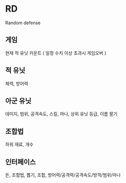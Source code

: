 # RD

Random defense

## 게임

현재 적 유닛 카운트 ( 일정 수치 이상 초과시 게임오버 )

## 적 유닛

체력, 방어력

## 아군 유닛

데미지, 범위, 공격속도, 스킬, 마나, 상위 유닛
등급, 이름
팔기

## 조합법

하위 재료, 개수

## 인터페이스

돈, 조합법, 뽑기, 조합, 방어력/공격력/공격속도/방깍/범위/마나
